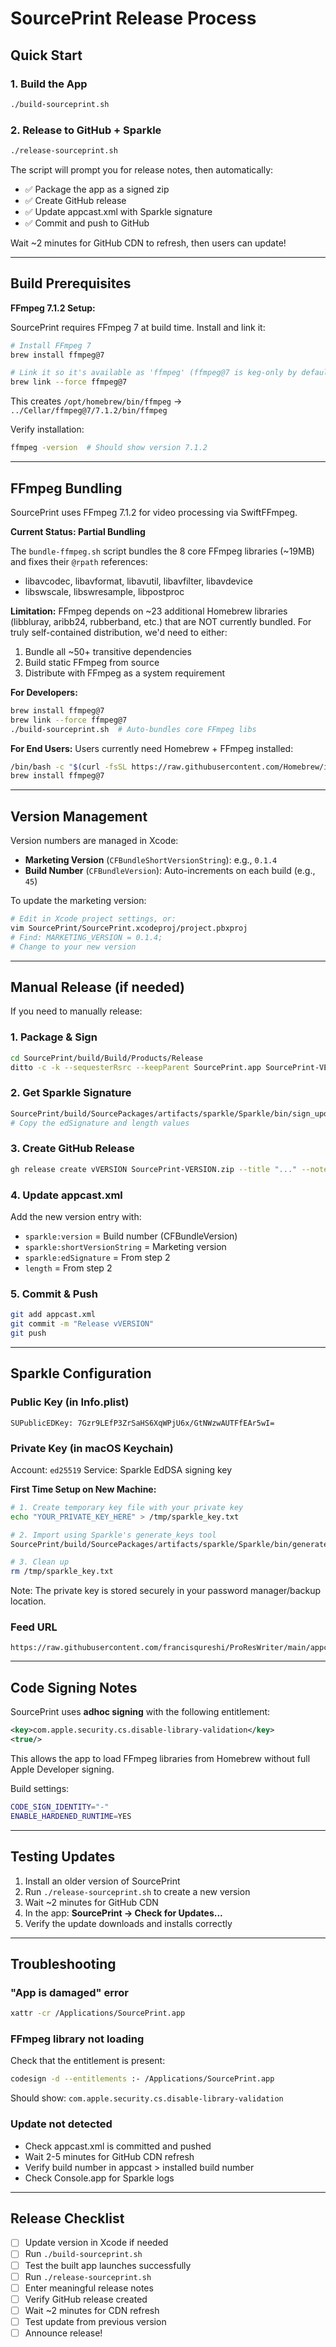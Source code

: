 # SourcePrint Release Process

## Quick Start

### 1. Build the App
```bash
./build-sourceprint.sh
```

### 2. Release to GitHub + Sparkle
```bash
./release-sourceprint.sh
```

The script will prompt you for release notes, then automatically:
- ✅ Package the app as a signed zip
- ✅ Create GitHub release
- ✅ Update appcast.xml with Sparkle signature
- ✅ Commit and push to GitHub

Wait ~2 minutes for GitHub CDN to refresh, then users can update!

---

## Build Prerequisites

**FFmpeg 7.1.2 Setup:**

SourcePrint requires FFmpeg 7 at build time. Install and link it:

```bash
# Install FFmpeg 7
brew install ffmpeg@7

# Link it so it's available as 'ffmpeg' (ffmpeg@7 is keg-only by default)
brew link --force ffmpeg@7
```

This creates `/opt/homebrew/bin/ffmpeg` → `../Cellar/ffmpeg@7/7.1.2/bin/ffmpeg`

Verify installation:
```bash
ffmpeg -version  # Should show version 7.1.2
```

---

## FFmpeg Bundling

SourcePrint uses FFmpeg 7.1.2 for video processing via SwiftFFmpeg.

**Current Status: Partial Bundling**

The `bundle-ffmpeg.sh` script bundles the 8 core FFmpeg libraries (~19MB) and fixes their `@rpath` references:
- libavcodec, libavformat, libavutil, libavfilter, libavdevice
- libswscale, libswresample, libpostproc

**Limitation:** FFmpeg depends on ~23 additional Homebrew libraries (libbluray, aribb24, rubberband, etc.) that are NOT currently bundled. For truly self-contained distribution, we'd need to either:
1. Bundle all ~50+ transitive dependencies
2. Build static FFmpeg from source
3. Distribute with FFmpeg as a system requirement

**For Developers:**
```bash
brew install ffmpeg@7
brew link --force ffmpeg@7
./build-sourceprint.sh  # Auto-bundles core FFmpeg libs
```

**For End Users:**
Users currently need Homebrew + FFmpeg installed:
```bash
/bin/bash -c "$(curl -fsSL https://raw.githubusercontent.com/Homebrew/install/HEAD/install.sh)"
brew install ffmpeg@7
```

---

## Version Management

Version numbers are managed in Xcode:
- **Marketing Version** (`CFBundleShortVersionString`): e.g., `0.1.4`
- **Build Number** (`CFBundleVersion`): Auto-increments on each build (e.g., `45`)

To update the marketing version:
```bash
# Edit in Xcode project settings, or:
vim SourcePrint/SourcePrint.xcodeproj/project.pbxproj
# Find: MARKETING_VERSION = 0.1.4;
# Change to your new version
```

---

## Manual Release (if needed)

If you need to manually release:

### 1. Package & Sign
```bash
cd SourcePrint/build/Build/Products/Release
ditto -c -k --sequesterRsrc --keepParent SourcePrint.app SourcePrint-VERSION.zip
```

### 2. Get Sparkle Signature
```bash
SourcePrint/build/SourcePackages/artifacts/sparkle/Sparkle/bin/sign_update SourcePrint-VERSION.zip
# Copy the edSignature and length values
```

### 3. Create GitHub Release
```bash
gh release create vVERSION SourcePrint-VERSION.zip --title "..." --notes "..."
```

### 4. Update appcast.xml
Add the new version entry with:
- `sparkle:version` = Build number (CFBundleVersion)
- `sparkle:shortVersionString` = Marketing version
- `sparkle:edSignature` = From step 2
- `length` = From step 2

### 5. Commit & Push
```bash
git add appcast.xml
git commit -m "Release vVERSION"
git push
```

---

## Sparkle Configuration

### Public Key (in Info.plist)
```
SUPublicEDKey: 7Gzr9LEfP3ZrSaHS6XqWPjU6x/GtNWzwAUTFfEAr5wI=
```

### Private Key (in macOS Keychain)
Account: `ed25519`
Service: Sparkle EdDSA signing key

**First Time Setup on New Machine:**
```bash
# 1. Create temporary key file with your private key
echo "YOUR_PRIVATE_KEY_HERE" > /tmp/sparkle_key.txt

# 2. Import using Sparkle's generate_keys tool
SourcePrint/build/SourcePackages/artifacts/sparkle/Sparkle/bin/generate_keys -f /tmp/sparkle_key.txt

# 3. Clean up
rm /tmp/sparkle_key.txt
```

Note: The private key is stored securely in your password manager/backup location.

### Feed URL
```
https://raw.githubusercontent.com/francisqureshi/ProResWriter/main/appcast.xml
```

---

## Code Signing Notes

SourcePrint uses **adhoc signing** with the following entitlement:

```xml
<key>com.apple.security.cs.disable-library-validation</key>
<true/>
```

This allows the app to load FFmpeg libraries from Homebrew without full Apple Developer signing.

Build settings:
```bash
CODE_SIGN_IDENTITY="-"
ENABLE_HARDENED_RUNTIME=YES
```

---

## Testing Updates

1. Install an older version of SourcePrint
2. Run `./release-sourceprint.sh` to create a new version
3. Wait ~2 minutes for GitHub CDN
4. In the app: **SourcePrint → Check for Updates...**
5. Verify the update downloads and installs correctly

---

## Troubleshooting

### "App is damaged" error
```bash
xattr -cr /Applications/SourcePrint.app
```

### FFmpeg library not loading
Check that the entitlement is present:
```bash
codesign -d --entitlements :- /Applications/SourcePrint.app
```

Should show: `com.apple.security.cs.disable-library-validation`

### Update not detected
- Check appcast.xml is committed and pushed
- Wait 2-5 minutes for GitHub CDN refresh
- Verify build number in appcast > installed build number
- Check Console.app for Sparkle logs

---

## Release Checklist

- [ ] Update version in Xcode if needed
- [ ] Run `./build-sourceprint.sh`
- [ ] Test the built app launches successfully
- [ ] Run `./release-sourceprint.sh`
- [ ] Enter meaningful release notes
- [ ] Verify GitHub release created
- [ ] Wait ~2 minutes for CDN refresh
- [ ] Test update from previous version
- [ ] Announce release!

